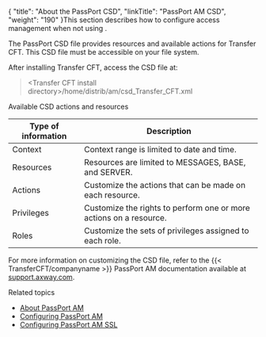 {
    "title": "About the PassPort CSD",
    "linkTitle": "PassPort AM CSD",
    "weight": "190"
}This section describes how to configure access management when not using .

The PassPort CSD file provides resources and available actions for Transfer CFT. This CSD file must be accessible on your file system.

After installing Transfer CFT, access the CSD file at:

> &lt;Transfer CFT install directory>/home/distrib/am/csd\_Transfer\_CFT.xml

Available <span id="CSD description"></span>CSD actions and resources


| Type of information  | Description  |
| --- | --- |
| Context | Context range is limited to date and time. |
| Resources | Resources are limited to MESSAGES, BASE, and SERVER. |
| Actions | Customize the actions that can be made on each resource. |
| Privileges | Customize the rights to perform one or more actions on a resource. |
| Roles | Customize the sets of privileges assigned to each role. |


For more information on customizing the CSD file, refer to the {{< TransferCFT/companyname  >}} PassPort
AM documentation available at [support.axway.com]().

Related topics

- [About PassPort AM](../)
- [Configuring PassPort AM](../configure_passport_am)
- [Configuring PassPort AM SSL]()
